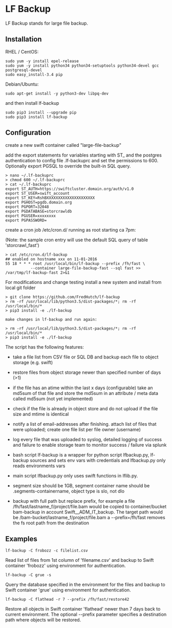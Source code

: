 LF Backup
===

LF Backup stands for large file backup. 


Installation
---

RHEL / CentOS:

```
sudo yum -y install epel-release
sudo yum -y install python34 python34-setuptools python34-devel gcc postgresql-devel
sudo easy_install-3.4 pip
```

Debian/Ubuntu:

```
sudo apt-get install -y python3-dev libpq-dev
```

and then install lf-backup
```
sudo pip3 install --upgrade pip
sudo pip3 install lf-backup
```


Configuration
---

create a new swift container called "large-file-backup"

add the export statements for variables starting with ST_  and the postgres authentication to config file .lf-backuprc and set the permissions to 600.  Optionally export PGSQL to override the built-in SQL query.

```
> nano ~/.lf-backuprc
> chmod 600 ~/.lf-backuprc
> cat ~/.lf-backuprc
export ST_AUTH=https://swiftcluster.domain.org/auth/v1.0
export ST_USER=swift_account
export ST_KEY=RshBXXXXXXXXXXXXXXXXXXXXX
export PGHOST=pgdb.domain.org
export PGPORT=32048
export PGDATABASE=storcrawldb
export PGUSER=xxxxxxxx
export PGPASSWORD= 
```

create a cron job /etc/cron.d/ running as root starting ca 7pm:

(Note: the sample cron entry will use the default SQL query of table 'storcrawl_fast')

```
> cat /etc/cron.d/lf-backup
## enabled on hostname xxx on 11-01-2016
55 18 * * * root /usr/local/bin/lf-backup --prefix /fh/fast \
           --container large-file-backup-fast --sql fast >> /var/tmp/lf-backup-fast 2>&1

```

For modifications and change testing install a new system and install from local git folder

```
> git clone https://github.com/FredHutch/lf-backup
> rm -rf /usr/local/lib/python3.5/dist-packages/*; rm -rf /usr/local/bin/*
> pip3 install -e ./lf-backup

make changes in lf-backup and run again:

> rm -rf /usr/local/lib/python3.5/dist-packages/*; rm -rf /usr/local/bin/*
> pip3 install -e ./lf-backup
```



The script has the following features:

* take a file list from CSV file or SQL DB and backup each file 
  to object storage (e.g. swift) 
  
* restore files from object storage newer than specified number of days (>1)

* if the file has an atime within the last x days (configurable) take an md5sum
  of that file and store the md5sum in an attribute / meta data called md5sum 
  (not yet implemented) 

* check if the file is already in object store and do not upload if the file 
  size and mtime is identical 

* notify a list of email-addresses after finishing. attach list of files that 
  were uploaded; create one file list per file owner (username)

* log every file that was uploaded to syslog, detailed logging of success and 
  failure to enable storage team to monitor success / failure via splunk 

* bash script lf-backup is a wrapper for python script lfbackup.py, lf-backup sources 
  and sets env vars with credentials and lfbackup.py only reads environments vars

* main script lfbackup.py only uses swift functions in lflib.py. 

* segment size should be 1GB, segment container name should be 
  .segments-containername, object type is slo, not dlo

* backup with full path but replace prefix, for example a file 
  /fh/fast/lastname_f/project/file.bam would be copied to container/bucket 
  bam-backup in account Swift__ADM_IT_backup. The target path would be 
  /bam-bucket/lastname_f/project/file.bam a --prefix=/fh/fast removes the fs
    root path from the destination

Examples
---

```
lf-backup -C frobozz -c filelist.csv
```

Read list of files from 1st column of 'filename.csv' and backup to Swift container 'frobozz' using environment for authentication.

```
lf-backup -C grue -s
```

Query the database specified in the environment for the files and backup to Swift container 'grue' using environment for authentication.

```
lf-backup -C flathead -r 7 --prefix /fh/fast/restore42
```

Restore all objects in Swift container 'flathead' newer than 7 days back to current environment.  The optional --prefix parameter 
specifies a destination path where objects will be restored.
